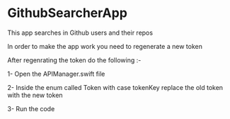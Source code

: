 # GithubSearcherApp
This app searches in Github users and their repos

In order to make the app work you need to regenerate a new token

After regenrating the token do the following :-

1- Open the APIManager.swift file 

2- Inside the enum called Token with case tokenKey replace the old token with the new token

3- Run the code
